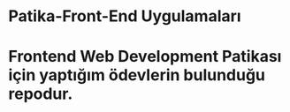 # Patika-Front-End Uygulamaları
<h1>Frontend Web Development Patikası için yaptığım ödevlerin bulunduğu repodur.</h1>
